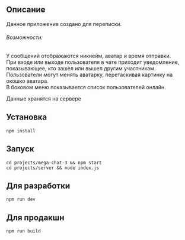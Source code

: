 ## Описание
Данное приложение создано для переписки.  
###### Возможности:
У сообщений отображаются никнейм, аватар и время отправки.  
При входе или выходе пользователя в чате приходит уведомление, показывающее, кто зашел или вышел другим участникам.  
Пользователи могут менять аватарку, перетаскивая картинку на окошко аватара.  
В боковом меню показывается список пользователей онлайн.  
<p>Данные хранятся на сервере</p>

## Установка
`npm install`

## Запуск 
`cd projects/mega-chat-3 && npm start`  
`cd projects/server && node index.js`

## Для разработки 
`npm run dev`

## Для продакшн
`npm run build`



